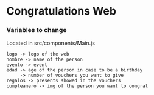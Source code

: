 # Congratulations Web

### Variables to change
Located in src/components/Main.js
```
logo -> logo of the web
nombre -> name of the person
evento -> event 
edad -> age of the person in case to be a birthday
     -> number of vouchers you want to give
regalos -> presents showed in the vouchers 
cumpleanero -> img of the person you want to congrat
```